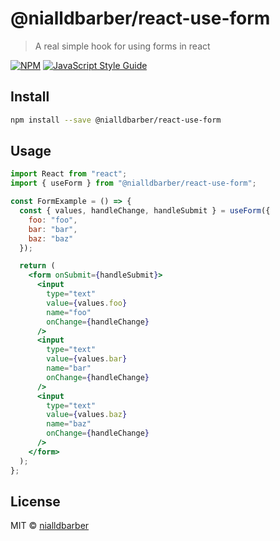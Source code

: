 # @nialldbarber/react-use-form

> A real simple hook for using forms in react

[![NPM](https://img.shields.io/npm/v/@nialldbarber/react-use-form.svg)](https://www.npmjs.com/package/@nialldbarber/react-use-form) [![JavaScript Style Guide](https://img.shields.io/badge/code_style-standard-brightgreen.svg)](https://standardjs.com)

## Install

```bash
npm install --save @nialldbarber/react-use-form
```

## Usage

```jsx
import React from "react";
import { useForm } from "@nialldbarber/react-use-form";

const FormExample = () => {
  const { values, handleChange, handleSubmit } = useForm({
    foo: "foo",
    bar: "bar",
    baz: "baz"
  });

  return (
    <form onSubmit={handleSubmit}>
      <input
        type="text"
        value={values.foo}
        name="foo"
        onChange={handleChange}
      />
      <input
        type="text"
        value={values.bar}
        name="bar"
        onChange={handleChange}
      />
      <input
        type="text"
        value={values.baz}
        name="baz"
        onChange={handleChange}
      />
    </form>
  );
};
```

## License

MIT © [nialldbarber](https://github.com/nialldbarber)
